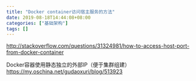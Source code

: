 ```yaml
---
title: "Docker container访问宿主服务的方法"
date: 2019-08-18T14:44:08+08:00
categories: ["基础架构"]
tags: []
---
```


http://stackoverflow.com/questions/31324981/how-to-access-host-port-from-docker-container

Docker容器使用静态独立的外部IP（便于集群组建）
https://my.oschina.net/gudaoxuri/blog/513923
